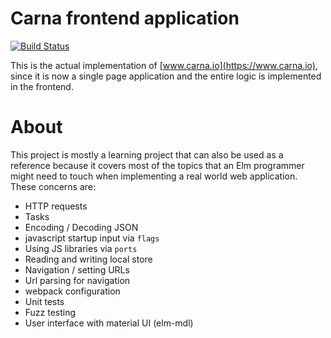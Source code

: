 # Carna frontend application
[![Build Status](https://travis-ci.org/scepticulous/carna-ng.svg?branch=master)](https://travis-ci.org/scepticulous/carna-ng)

This is the actual implementation of [www.carna.io](https://www.carna.io), since it is now
a single page application and the entire logic is implemented in the frontend.

# About
This project is mostly a learning project that can also be used as a reference because it covers most of the topics that an Elm programmer might need to touch when implementing a real world web application.
These concerns are:

* HTTP requests
* Tasks
* Encoding / Decoding JSON
* javascript startup input via `flags`
* Using JS libraries via `ports`
* Reading and writing local store
* Navigation / setting URLs
* Url parsing for navigation
* webpack configuration
* Unit tests
* Fuzz testing
* User interface with material UI (elm-mdl)
